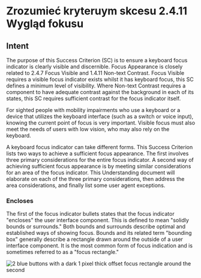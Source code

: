 # Zrozumieć kryteruym skcesu 2.4.11 Wygląd fokusu

## Intent

The purpose of this Success Criterion (SC) is to ensure a keyboard focus indicator is clearly visible and discernible. Focus Appearance is closely related to 2.4.7 Focus Visible and 1.4.11 Non-text Contrast. Focus Visible requires a visible focus indicator exists whilst it has keyboard focus, this SC defines a minimum level of visibility. Where Non-text Contrast requires a component to have adequate contrast against the background in each of its states, this SC requires sufficient contrast for the focus indicator itself.

For sighted people with mobility impairments who use a keyboard or a device that utilizes the keyboard interface (such as a switch or voice input), knowing the current point of focus is very important. Visible focus must also meet the needs of users with low vision, who may also rely on the keyboard.

A keyboard focus indicator can take different forms. This Success Criterion lists two ways to achieve a sufficient focus appearance. The first involves three primary considerations for the entire focus indicator. A second way of achieving sufficient focus appearance is by meeting similar considerations for an area of the focus indicator. This Understanding document will elaborate on each of the three primary considerations, then address the area considerations, and finally list some user agent exceptions.

### Encloses

The first of the focus indicator bullets states that the focus indicator "encloses" the user interface component. This is defined to mean "solidly bounds or surrounds." Both bounds and surrounds describe optimal and established ways of showing focus. Bounds and its related term "bounding box" generally describe a rectangle drawn around the outside of a user interface component. It is the most common form of focus indication and is sometimes referred to as a "focus rectangle."

![2 blue buttons with a dark 1 pixel thick offset focus rectangle around the second](https://user-images.githubusercontent.com/8331614/221608831-512337ce-e14a-4053-be71-01ea285a03b1.png)
